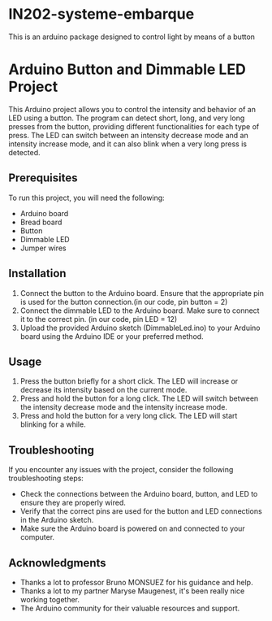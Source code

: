 # IN202-systeme-embarque
This is an arduino package designed to control light by means of a button

# Arduino Button and Dimmable LED Project

This Arduino project allows you to control the intensity and behavior of an LED using a button. The program can detect short, long, and very long presses from the button, providing different functionalities for each type of press. The LED can switch between an intensity decrease mode and an intensity increase mode, and it can also blink when a very long press is detected.

## Prerequisites

To run this project, you will need the following:

- Arduino board
- Bread board
- Button
- Dimmable LED
- Jumper wires

## Installation

1. Connect the button to the Arduino board. Ensure that the appropriate pin is used for the button connection.(in our code, pin button = 2)
2. Connect the dimmable LED to the Arduino board. Make sure to connect it to the correct pin. (in our code, pin LED = 12)
3. Upload the provided Arduino sketch (DimmableLed.ino) to your Arduino board using the Arduino IDE or your preferred method.

## Usage

1. Press the button briefly for a short click. The LED will increase or decrease its intensity based on the current mode.
2. Press and hold the button for a long click. The LED will switch between the intensity decrease mode and the intensity increase mode.
3. Press and hold the button for a very long click. The LED will start blinking for a while.

## Troubleshooting

If you encounter any issues with the project, consider the following troubleshooting steps:

- Check the connections between the Arduino board, button, and LED to ensure they are properly wired.
- Verify that the correct pins are used for the button and LED connections in the Arduino sketch.
- Make sure the Arduino board is powered on and connected to your computer.


## Acknowledgments

- Thanks a lot to professor Bruno MONSUEZ for his guidance and help.
- Thanks a lot to my partner Maryse Maugenest, it's been really nice working together.
- The Arduino community for their valuable resources and support.
